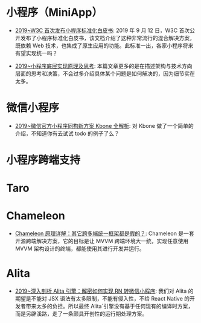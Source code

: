# 小程序（MiniApp）

- [2019~W3C 首次发布小程序标准化白皮书](https://mp.weixin.qq.com/s/CUDhn9Q8u8AsyosqUCvI5Q): 2019 年 9 月 12 日，W3C 首次公开发布了小程序标准化白皮书，该文档介绍了这种非常流行的混合解决方案，既依赖 Web 技术，也集成了原生应用的功能。此标准一出，各家小程序将来有望实现统一吗？

- [2019~小程序底层实现原理及思考](https://mp.weixin.qq.com/s/T6Mcu24Cmih-E_VCUo3PEQ): 本篇文章更多的是在描述架构与技术方向层面的思考和决策，不会过多介绍具体某个问题是如何解决的，因为细节实在太多。

# 微信小程序

- [2019~微信官方小程序同构新方案 Kbone 全解析](https://mp.weixin.qq.com/s/47UmvrNVFdXWo6YpXE_G9A): 对 Kbone 做了一个简单的介绍，不知道你有去试试 todo 的例子了么？

# 小程序跨端支持

# Taro

# Chameleon

- [Chameleon 原理详解：其它跨多端统一框架都是假的？](https://mp.weixin.qq.com/s/F8ernZ57jseKNJgwGopNxg): Chameleon 是一套开源跨端解决方案，它的目标是让 MVVM 跨端环境大一统，实现任意使用 MVVM 架构设计的终端，都能使用其进行开发并运行。

# Alita

- [2019~深入剖析 Alita 引擎：解密如何实现 RN 转微信小程序](https://www.infoq.cn/article/eoGSdMk_VOjs2Rafjr37): 我们对 Alita 的期望是不能对 JSX 语法有太多限制，不能有侵入性，不给 React Native 的开发者带来太多的负担。所以最终 Alita`引擎没有基于任何现有的编译时方案，而是另辟溪路，走了一条颇具开创性的运行期处理方案。
